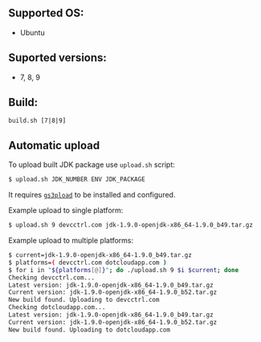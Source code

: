 ## Supported OS:

* Ubuntu

## Suported versions:

* 7, 8, 9

## Build:

`build.sh [7|8|9]`

## Automatic upload

To upload built JDK package use `upload.sh` script:

~~~bash
$ upload.sh JDK_NUMBER ENV JDK_PACKAGE
~~~

It requires [`gs3pload`](https://github.com/fern4lvarez/gs3pload) to be installed and configured.

Example upload to single platform:

~~~bash
$ upload.sh 9 devcctrl.com jdk-1.9.0-openjdk-x86_64-1.9.0_b49.tar.gz
~~~

Example upload to multiple platforms:

~~~bash
$ current=jdk-1.9.0-openjdk-x86_64-1.9.0_b49.tar.gz
$ platforms=( devcctrl.com dotcloudapp.com )
$ for i in "${platforms[@]}"; do ./upload.sh 9 $i $current; done
Checking devcctrl.com...
Latest version: jdk-1.9.0-openjdk-x86_64-1.9.0_b49.tar.gz
Current version: jdk-1.9.0-openjdk-x86_64-1.9.0_b52.tar.gz
New build found. Uploading to devcctrl.com
Checking dotcloudapp.com...
Latest version: jdk-1.9.0-openjdk-x86_64-1.9.0_b49.tar.gz
Current version: jdk-1.9.0-openjdk-x86_64-1.9.0_b52.tar.gz
New build found. Uploading to dotcloudapp.com
~~~

